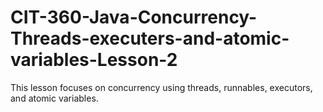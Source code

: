 # CIT-360-Java-Concurrency-Threads-executers-and-atomic-variables-Lesson-2
This lesson focuses on concurrency using threads, runnables, executors, and atomic variables.
